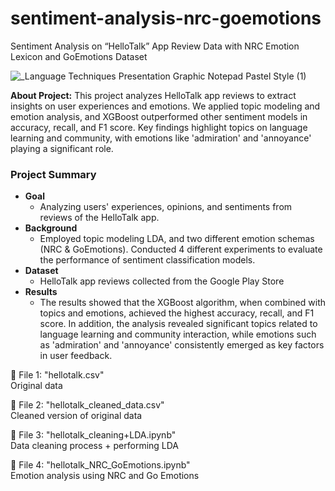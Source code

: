 # sentiment-analysis-nrc-goemotions
Sentiment Analysis on “HelloTalk” App Review Data with NRC Emotion Lexicon and GoEmotions Dataset

![_Language Techniques Presentation Graphic Notepad Pastel Style (1)](https://github.com/user-attachments/assets/4d76a5d3-c56b-4476-b58f-5a89ea428b25)


**About Project:**
This project analyzes HelloTalk app reviews to extract insights on user experiences and emotions. We applied topic modeling and emotion analysis, and XGBoost outperformed other sentiment models in accuracy, recall, and F1 score. Key findings highlight topics on language learning and community, with emotions like 'admiration' and 'annoyance' playing a significant role.

### Project Summary

- **Goal**
    - Analyzing users' experiences, opinions, and sentiments from reviews of the HelloTalk app.
- **Background**
    - Employed topic modeling LDA, and two different emotion schemas (NRC & GoEmotions). Conducted 4 different experiments to evaluate the performance of sentiment classification models.
- **Dataset**
    - HelloTalk app reviews collected from the Google Play Store
- **Results**
    - The results showed that the XGBoost algorithm, when combined with topics and emotions, achieved the highest accuracy, recall, and F1 score. In addition, the analysis revealed significant topics related to language learning and community interaction, while emotions such as 'admiration' and 'annoyance' consistently emerged as key factors in user feedback.


📎 File 1: "hellotalk.csv"  
Original data <br>

📎 File 2: "hellotalk_cleaned_data.csv"  
Cleaned version of original data <br>

📎 File 3: "hellotalk_cleaning+LDA.ipynb"  
Data cleaning process + performing LDA <br>

📎 File 4: "hellotalk_NRC_GoEmotions.ipynb"  
Emotion analysis using NRC and Go Emotions <br>


